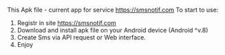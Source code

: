 This Apk file - current app for service https://smsnotif.com
To start to use:
1. Registr in site https://smsnotif.com
2. Download and install apk file on your Android device (Android ^v.8)
3. Create Sms via API request or Web interface.
4. Enjoy
